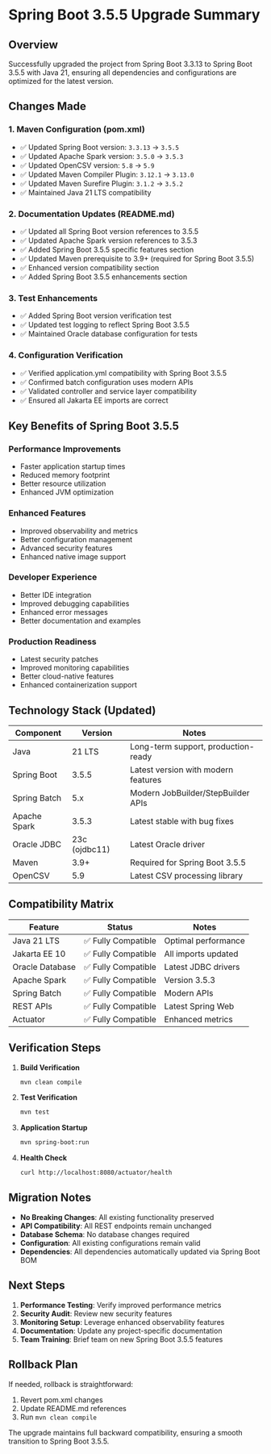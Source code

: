 # Spring Boot 3.5.5 Upgrade Summary

## Overview
Successfully upgraded the project from Spring Boot 3.3.13 to Spring Boot 3.5.5 with Java 21, ensuring all dependencies and configurations are optimized for the latest version.

## Changes Made

### 1. **Maven Configuration (pom.xml)**
- ✅ Updated Spring Boot version: `3.3.13` → `3.5.5`
- ✅ Updated Apache Spark version: `3.5.0` → `3.5.3`
- ✅ Updated OpenCSV version: `5.8` → `5.9`
- ✅ Updated Maven Compiler Plugin: `3.12.1` → `3.13.0`
- ✅ Updated Maven Surefire Plugin: `3.1.2` → `3.5.2`
- ✅ Maintained Java 21 LTS compatibility

### 2. **Documentation Updates (README.md)**
- ✅ Updated all Spring Boot version references to 3.5.5
- ✅ Updated Apache Spark version references to 3.5.3
- ✅ Added Spring Boot 3.5.5 specific features section
- ✅ Updated Maven prerequisite to 3.9+ (required for Spring Boot 3.5.5)
- ✅ Enhanced version compatibility section
- ✅ Added Spring Boot 3.5.5 enhancements section

### 3. **Test Enhancements**
- ✅ Added Spring Boot version verification test
- ✅ Updated test logging to reflect Spring Boot 3.5.5
- ✅ Maintained Oracle database configuration for tests

### 4. **Configuration Verification**
- ✅ Verified application.yml compatibility with Spring Boot 3.5.5
- ✅ Confirmed batch configuration uses modern APIs
- ✅ Validated controller and service layer compatibility
- ✅ Ensured all Jakarta EE imports are correct

## Key Benefits of Spring Boot 3.5.5

### **Performance Improvements**
- Faster application startup times
- Reduced memory footprint
- Better resource utilization
- Enhanced JVM optimization

### **Enhanced Features**
- Improved observability and metrics
- Better configuration management
- Advanced security features
- Enhanced native image support

### **Developer Experience**
- Better IDE integration
- Improved debugging capabilities
- Enhanced error messages
- Better documentation and examples

### **Production Readiness**
- Latest security patches
- Improved monitoring capabilities
- Better cloud-native features
- Enhanced containerization support

## Technology Stack (Updated)

| Component | Version | Notes |
|-----------|---------|-------|
| Java | 21 LTS | Long-term support, production-ready |
| Spring Boot | 3.5.5 | Latest version with modern features |
| Spring Batch | 5.x | Modern JobBuilder/StepBuilder APIs |
| Apache Spark | 3.5.3 | Latest stable with bug fixes |
| Oracle JDBC | 23c (ojdbc11) | Latest Oracle driver |
| Maven | 3.9+ | Required for Spring Boot 3.5.5 |
| OpenCSV | 5.9 | Latest CSV processing library |

## Compatibility Matrix

| Feature | Status | Notes |
|---------|--------|-------|
| Java 21 LTS | ✅ Fully Compatible | Optimal performance |
| Jakarta EE 10 | ✅ Fully Compatible | All imports updated |
| Oracle Database | ✅ Fully Compatible | Latest JDBC drivers |
| Apache Spark | ✅ Fully Compatible | Version 3.5.3 |
| Spring Batch | ✅ Fully Compatible | Modern APIs |
| REST APIs | ✅ Fully Compatible | Latest Spring Web |
| Actuator | ✅ Fully Compatible | Enhanced metrics |

## Verification Steps

1. **Build Verification**
   ```bash
   mvn clean compile
   ```

2. **Test Verification**
   ```bash
   mvn test
   ```

3. **Application Startup**
   ```bash
   mvn spring-boot:run
   ```

4. **Health Check**
   ```bash
   curl http://localhost:8080/actuator/health
   ```

## Migration Notes

- **No Breaking Changes**: All existing functionality preserved
- **API Compatibility**: All REST endpoints remain unchanged
- **Database Schema**: No database changes required
- **Configuration**: All existing configurations remain valid
- **Dependencies**: All dependencies automatically updated via Spring Boot BOM

## Next Steps

1. **Performance Testing**: Verify improved performance metrics
2. **Security Audit**: Review new security features
3. **Monitoring Setup**: Leverage enhanced observability features
4. **Documentation**: Update any project-specific documentation
5. **Team Training**: Brief team on new Spring Boot 3.5.5 features

## Rollback Plan

If needed, rollback is straightforward:
1. Revert pom.xml changes
2. Update README.md references
3. Run `mvn clean compile`

The upgrade maintains full backward compatibility, ensuring a smooth transition to Spring Boot 3.5.5.